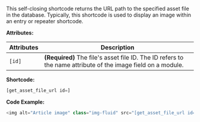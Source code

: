 This self-closing shortcode returns the URL path to the specified asset file in the database. Typically, this shortcode is used to display an image within an entry or repeater shortcode.

**Attributes:**

**Attributes** | **Description** 
:--- | ---
```[id]``` | **(Required)** The file's asset file ID. The ID refers to the name attribute of the image field on a module.

**Shortcode:**

```js
[get_asset_file_url id=]
```

**Code Example:**

```js
<img alt="Article image" class="img-fluid" src="[get_asset_file_url id={{blog_image}}]" />
```
<!-- {{{blog_image}}} -->
